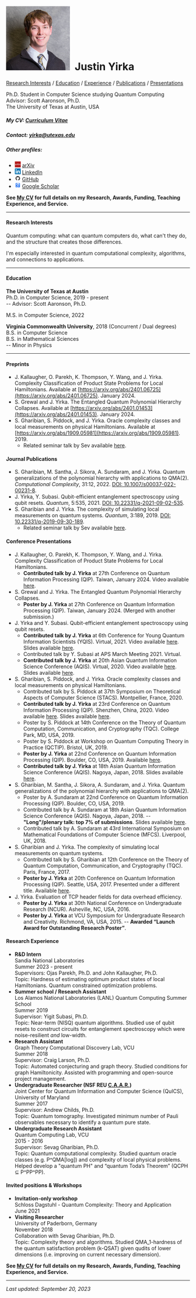 # <img src="./Headshot1.jpg" style="height: 175px;" />&nbsp; Justin Yirka  

[Research Interests](#research-interests) / [Education](#education) / [Experience](#research-experience) / [Publications](#journal-publications) / [Presentations](#conference-presentations)

Ph.D. Student in Computer Science studying Quantum Computing  
Advisor: Scott Aaronson, Ph.D.  
The University of Texas at Austin, USA

##### My CV: [Curriculum Vitae](./CV_JYirka.pdf)

##### Contact: [yirka@utexas.edu](mailto:yirka@utexas.edu)

##### Other profiles:

  - <img src="./logos/arxiv.jpg" width="16"> [arXiv](https://arxiv.org/a/yirka_j_1.html)
  - <img src="./logos/linkedin.png" width="16"> [LinkedIn](https://www.linkedin.com/in/yirkajk/)
  - <img src="./logos/github.png" width="16"> [GitHub](https://github.com/yirkajk)
  - <img src="./logos/googlescholar.png" width="16"> [Google Scholar](https://scholar.google.com/citations?user=UxIpR_UAAAAJ)

**See [My CV](./CV_JYirka.pdf) for full details on my Research, Awards, Funding, Teaching Experience, and Service.**

***

#### Research Interests
Quantum computing: what can quantum computers do, what can't they do, and the structure that creates those differences.  

I'm especially interested in quantum computational complexity, algorithms, and connections to applications.  

***

#### Education
**The University of Texas at Austin**  
Ph.D. in Computer Science, 2019 - present  
\-- Advisor: Scott Aaronson, Ph.D.  

M.S. in Computer Science, 2022

**Virginia Commonwealth University**, 2018 (Concurrent / Dual degrees)  
B.S. in Computer Science  
B.S. in Mathematical Sciences  
\-- Minor in Physics    

***

#### Preprints  
  - J. Kallaugher, O. Parekh, K. Thompson, Y. Wang, and J. Yirka. Complexity Classification of Product State Problems for Local Hamiltonians. Available at [https://arxiv.org/abs/2401.06725](https://arxiv.org/abs/2401.06725). January 2024.  
  - S. Grewal and J. Yirka. The Entangled Quantum Polynomial Hierarchy Collapses. Available at [https://arxiv.org/abs/2401.01453](https://arxiv.org/abs/2401.01453). January 2024.  
  - S. Gharibian, S. Piddock, and J. Yirka. Oracle complexity classes and local measurements on physical Hamiltonians. Available at [https://arxiv.org/abs/1909.05981](https://arxiv.org/abs/1909.05981). 2019.  
    - Related seminar talk by Sev available [here](https://www.youtube.com/watch?v=i8hLbBpS7Qk).  
<!---  - (Graph theory) N. Bushaw, V. Gupta, C. Larson, S. Loeb, M. Norge, J. Parrish, J. Yirka, and G. Yu. Automated conjecturing and the Hamiltonian problem. In submission. August 2019.  --->


#### Journal Publications
  - S. Gharibian, M. Santha, J. Sikora, A. Sundaram, and J. Yirka. Quantum generalizations of the polynomial hierarchy with applications to QMA(2). *Computational Complexity*, 31:12, 2022. [DOI: 10.1007/s00037-022-00231-8](https://doi.org/10.1007/s00037-022-00231-8).
  - J. Yirka, Y. Subasi. Qubit-efficient entanglement spectroscopy using qubit resets. *Quantum*, 5:535, 2021. [DOI: 10.22331/q-2021-09-02-535](https://doi.org/10.22331/q-2021-09-02-535).  
  - S. Gharibian and J. Yirka. The complexity of simulating local measurements on quantum systems. *Quantum*, 3:189, 2019. [DOI: 10.22331/q-2019-09-30-189](https://doi.org/10.22331/q-2019-09-30-189).
    - Related seminar talk by Sev available [here](https://www.youtube.com/watch?v=nCCVg4OOuYM).  

#### Conference Presentations
  - J. Kallaugher, O. Parekh, K. Thompson, Y. Wang, and J. Yirka. Complexity Classification of Product State Problems for Local Hamiltonians.
    - **Contributed talk by J. Yirka** at 27th Conference on Quantum Information Processing (QIP). Taiwan, January 2024. Video available [here](https://www.youtube.com/watch?v=k8Rsm4ihNlw).
  - S. Grewal and J. Yirka. The Entangled Quantum Polynomial Hierarchy Collapses.
    - **Poster by J. Yirka** at 27th Conference on Quantum Information Processing (QIP). Taiwan, January 2024. (Merged with another submission.)  
  - J. Yirka and Y. Subasi. Qubit-efficient entanglement spectroscopy using qubit resets.
      - **Contributed talk by J. Yirka** at 6th Conference for Young Quantum Information Scientists (YQIS). Virtual, 2021. Video available [here](https://www.youtube.com/watch?v=J9AnuKkgrIk). Slides available [here](./slides_and_posters/YS_YQIS2021_slides.pdf).  
      - Contributed talk by Y. Subasi at APS March Meeting 2021. Virtual.  
      - **Contributed talk by J. Yirka** at 20th Asian Quantum Information Science Conference (AQIS). Virtual, 2020. Video available [here](https://youtu.be/J9AnuKkgrIk). Slides available [here](./slides_and_posters/YS_AQIS2020_slides_final.pdf).  
  - S. Gharibian, S. Piddock, and J. Yirka. Oracle complexity classes and local measurements on physical Hamiltonians.
      - Contributed talk by S. Piddock at 37th Symposium on Theoretical Aspects of Computer Science (STACS). Montpellier, France, 2020.  
      - **Contributed talk by J. Yirka** at 23rd Conference on Quantum Information Processing (QIP). Shenzhen, China, 2020. Video available [here](https://www.koushare.com/video/videodetail/4234). Slides available [here](./slides_and_posters/GPY_QIP20_slides.pdf).  
      - Poster by S. Piddock at 14th Conference on the Theory of Quantum Computation, Communication, and Cryptography (TQC). College Park, MD, USA, 2019.  
      - Poster by S. Piddock at Workshop on Quantum Computing Theory in Practice (QCTIP). Bristol, UK, 2019.  
      - **Poster by J. Yirka** at 22nd Conference on Quantum Information Processing (QIP). Boulder, CO, USA, 2019. Available [here](./slides_and_posters/GPY_QIP19_poster_final.pdf).  
      - **Contributed talk by J. Yirka** at 18th Asian Quantum Information Science Conference (AQIS). Nagoya, Japan, 2018. Slides available [here](./slides_and_posters/GPY18_AQIS18_slides.pdf).    
  - S. Gharibian, M. Santha, J. Sikora, A. Sundaram, and J. Yirka. Quantum generalizations of the polynomial hierarchy with applications to QMA(2).
      - Poster by A. Sundaram at 22nd Conference on Quantum Information Processing (QIP). Boulder, CO, USA, 2019.
      - Contributed talk by A. Sundaram at 18th Asian Quantum Information Science Conference (AQIS). Nagoya, Japan, 2018. -- **"Long"/plenary talk: top 7% of submissions**. Slides available [here](https://www.evernote.com/l/AFcpVcgtSONMtqFg-ez8J4lcUo9qupV8xsQ/).
      - Contributed talk by A. Sundaram at 43rd International Symposium on Mathematical Foundations of Computer Science (MFCS). Liverpool, UK, 2018.
  - S. Gharibian and J. Yirka. The complexity of simulating local measurements on quantum systems.
      - Contributed talk by S. Gharibian at 12th Conference on the Theory of Quantum Computation, Communication, and Cryptography (TQC). Paris, France, 2017.
      - **Poster by J. Yirka** at 20th Conference on Quantum Information Processing (QIP). Seattle, USA, 2017. Presented under a different title. Available [here](./slides_and_posters/GY_QIP2017_Poster_final.pdf).  
  - J. Yirka. Evaluation of TCP header fields for data overhead efficiency.
      - **Poster by J. Yirka** at 30th National Conference on Undergraduate Research (NCUR). Asheville, NC, USA, 2016.
      - **Poster by J. Yirka** at VCU Symposium for Undergraduate Research and Creativity. Richmond, VA, USA, 2015. -- **Awarded “Launch Award for Outstanding Research Poster”**.

#### Research Experience
  - **R&D Intern**  
  Sandia National Laboratories  
  Summer 2023 - present  
  Supervisors: Ojas Parekh, Ph.D. and John Kallaugher, Ph.D.  
  Topic: Hardness of estimating optimum product states of local Hamiltonians. Quantum constrained optimization problems.  
  - **Summer school / Research Assistant**  
  Los Alamos National Laboratories (LANL) Quantum Computing Summer School  
  Summer 2019  
  Supervisor: Yigit Subasi, Ph.D.  
  Topic: Near-term (NISQ) quantum algorithms. Studied use of qubit resets to construct circuits for entanglement spectroscopy which were noise-resilient *and* low-width.    
  - **Research Assistant**  
  Graph Theory Computational Discovery Lab, VCU  
  Summer 2018  
  Supervisor: Craig Larson, Ph.D.  
  Topic: Automated conjecturing and graph theory. Studied conditions for graph Hamiltonicity. Assisted with programming and open-source project management.
  - **Undergraduate Researcher (NSF REU [C.A.A.R.](http://www.cs.umd.edu/projects/reucaar/))**  
  Joint Center for Quantum Information and Computer Science (QuICS), University of Maryland  
  Summer 2017  
  Supervisor: Andrew Childs, Ph.D.  
  Topic: Quantum tomography. Investigated minimum number of Pauli observables necessary to identify a quantum pure state.
  - **Undergraduate Research Assistant**  
  Quantum Computing Lab, VCU  
  2015 - 2016  
  Supervisor: Sevag Gharibian, Ph.D.  
  Topic: Quantum computational complexity. Studied quantum oracle classes (e.g. P^QMA[log]) and complexity of local physical problems. Helped develop a "quantum PH" and “quantum Toda’s Theorem” (QCPH ⊆ P^PP^PP).

#### Invited positions & Workshops
  - **Invitation-only workshop**  
  Schloss Dagstuhl - Quantum Complexity: Theory and Application  
  June 2021      
  - **Visiting Researcher**  
  University of Paderborn, Germany  
  November 2018  
  Collaboration with Sevag Gharibian, Ph.D.  
  Topic: Complexity theory and algorithms. Studied QMA_1-hardness of the quantum satisfaction problem (k-QSAT) given qudits of lower dimensions (i.e. improving on current necessary dimension).

**See [My CV](./CV_JYirka.pdf) for full details on my Research, Awards, Funding, Teaching Experience, and Service.**

***

*Last updated: September 20, 2023*
